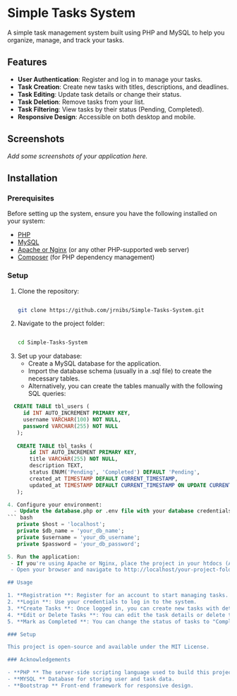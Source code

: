 # Simple Tasks System

A simple task management system built using PHP and MySQL to help you organize, manage, and track your tasks.

## Features
- **User Authentication**: Register and log in to manage your tasks.
- **Task Creation**: Create new tasks with titles, descriptions, and deadlines.
- **Task Editing**: Update task details or change their status.
- **Task Deletion**: Remove tasks from your list.
- **Task Filtering**: View tasks by their status (Pending, Completed).
- **Responsive Design**: Accessible on both desktop and mobile.

## Screenshots

_Add some screenshots of your application here._

## Installation

### Prerequisites

Before setting up the system, ensure you have the following installed on your system:

- [PHP](https://www.php.net/)
- [MySQL](https://www.mysql.com/)
- [Apache or Nginx](https://httpd.apache.org/) (or any other PHP-supported web server)
- [Composer](https://getcomposer.org/) (for PHP dependency management)

### Setup

1. Clone the repository:
   ```bash
   
   git clone https://github.com/jrnibs/Simple-Tasks-System.git

2. Navigate to the project folder:
   ```bash
   
   cd Simple-Tasks-System

3. Set up your database:
   - Create a MySQL database for the application.
   - Import the database schema (usually in a .sql file) to create the necessary tables.
   - Alternatively, you can create the tables manually with the following SQL queries:
 ``` sql
   CREATE TABLE tbl_users (
      id INT AUTO_INCREMENT PRIMARY KEY,
      username VARCHAR(100) NOT NULL,
      password VARCHAR(255) NOT NULL
    );
    
    CREATE TABLE tbl_tasks (
        id INT AUTO_INCREMENT PRIMARY KEY,
        title VARCHAR(255) NOT NULL,
        description TEXT,
        status ENUM('Pending', 'Completed') DEFAULT 'Pending',
        created_at TIMESTAMP DEFAULT CURRENT_TIMESTAMP,
        updated_at TIMESTAMP DEFAULT CURRENT_TIMESTAMP ON UPDATE CURRENT_TIMESTAMP
    );

4. Configure your environment:
   - Update the database.php or .env file with your database credentials:
``` bash
    private $host = 'localhost';
    private $db_name = 'your_db_name';
    private $username = 'your_db_username';
    private $password = 'your_db_password';

5. Run the application:
  - If you're using Apache or Nginx, place the project in your htdocs (Apache) or www (Nginx) directory.
  - Open your browser and navigate to http://localhost/your-project-folder/

## Usage

1. **Registration **: Register for an account to start managing tasks.
2. **Login **: Use your credentials to log in to the system.
3. **Create Tasks **: Once logged in, you can create new tasks with details such as title, description, and due date.
4. **Edit or Delete Tasks **: You can edit the task details or delete them if no longer needed.
5. **Mark as Completed **: You can change the status of tasks to "Completed" once done.

### Setup

This project is open-source and available under the MIT License.

### Acknowledgements

- **PHP ** The server-side scripting language used to build this project.
- **MYSQL ** Database for storing user and task data.
- **Bootstrap ** Front-end framework for responsive design.
